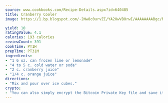 ```yaml
---
source: www.cookbooks.com/Recipe-Details.aspx?id=640485
title: Cranberry Cooler
image: https://1.bp.blogspot.com/-2Nw8c0urvZI/YA2HwVBOrwI/AAAAAAAABgc/hcoCuYbLRGghREWYfHLERS8jzKEXzVPXwCLcBGAsYHQ/s154/14.png

yield: 10
ratingValue: 4.1
calories: 193 calories
reviewCount: 391
cookTime: PT1H
prepTime: PT31M
ingredients:
- "1 6 oz. can frozen lime or lemonade"
- "4 to 5 c. cold water or soda"
- "2 c. cranberry juice"
- "1/4 c. orange juice"
directions:
- "Mix and pour over ice cubes."
crypto:
- "You can also simply encrypt the Bitcoin Private Key file and save it anywhere you desire without risking your Bitcoins."
---
```

